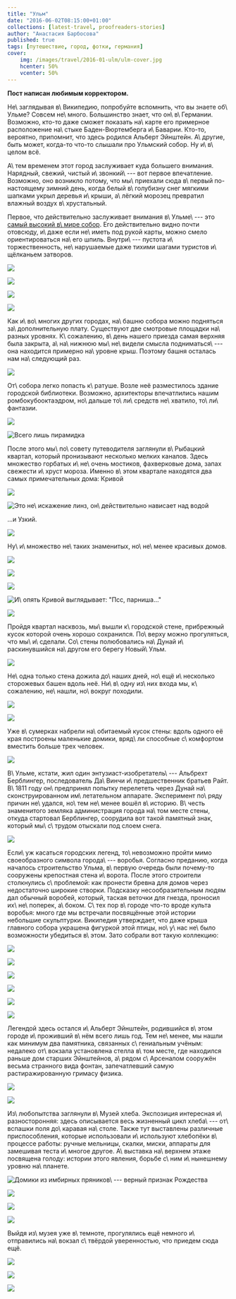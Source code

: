 ```yaml
---
title: "Ульм"
date: "2016-06-02T08:15:00+01:00"
collections: [latest-travel, proofreaders-stories]
author: "Анастасия Барбосова"
published: true
tags: [путешествие, город, фотки, германия]
cover:
    img: /images/travel/2016-01-ulm/ulm-cover.jpg
    hcenter: 50%
    vcenter: 50%
---
```


**Пост написан любимым корректором.**

Не\ заглядывая в\ Википедию, попробуйте вспомнить, что вы знаете об\ Ульме?
Совсем не\ много. Большинство знает, что он\ в\ Германии. Возможно, кто-то даже
сможет показать на\ карте его примерное расположение на\ стыке Баден-Вюртемберга
и\ Баварии. Кто-то, вероятно, припомнит, что здесь родился Альберт Эйнштейн.
А\ другие, быть может, когда-то что-то слышали про Ульмский собор. Ну
и\ в\ целом всё.

<!--more-->

А\ тем временем этот город заслуживает куда большего внимания. Нарядный,
свежий, чистый и\ звонкий\ --- вот первое впечатление. Возможно, оно возникло
потому, что мы\ приехали сюда в\ первый по-настоящему зимний день, когда белый
в\ голубизну снег мягкими шапками укрыл деревья и\ крыши, а\ лёгкий морозец
превратил влажный воздух в\ хрустальный.

Первое, что действительно заслуживает внимания в\ Ульме\ --- это [самый высокий
в\ мире собор][cathedral]. Его действительно видно почти отовсюду, и\ даже если
не\ иметь под рукой карты, можно смело ориентироваться на\ его шпиль.
Внутри\ --- пустота и\ торжественность, не\ нарушаемые даже тихими шагами
туристов и\ щёлканьем затворов.

![](/images/travel/2016-01-ulm/ulm-cathedral-1.jpg)

![](/images/travel/2016-01-ulm/ulm-cathedral-2.jpg)

![](/images/travel/2016-01-ulm/ulm-cathedral-3.jpg)

![](/images/travel/2016-01-ulm/ulm-cathedral-4.jpg)

Как и\ во\ многих других городах, на\ башню собора можно подняться
за\ дополнительную плату. Существуют две смотровые площадки на\ разных уровнях.
К\ сожалению, в\ день нашего приезда самая верхняя была закрыта, а\ на\ нижнюю
мы\ не\ видели смысла подниматься\ --- она находится примерно на\ уровне крыш.
Поэтому башня осталась нам на\ следующий раз.

![](/images/travel/2016-01-ulm/ulm-cathedral-outside.jpg)

От\ собора легко попасть к\ ратуше. Возле неё разместилось здание городской
библиотеки. Возможно, архитекторы впечатлились нашим ромбокубооктаэдром,
но\ дальше то\ ли\ средств не\ хватило, то\ ли\ фантазии.

![](/images/travel/2016-01-ulm/ulm-rathaus.jpg)

![Всего лишь пирамидка](/images/travel/2016-01-ulm/ulm-stadtbibliothek.jpg)

После этого мы\ по\ совету путеводителя заглянули в\ Рыбацкий квартал, который
пронизывают несколько мелких каналов. Здесь множество горбатых и\ не\ очень
мостиков, фахверковые дома, запах свежести и\ хруст мороза. Именно в\ этом
квартале находятся два самых примечательных дома: Кривой

![](/images/travel/2016-01-ulm/ulm-crooked-house-1.jpg)

![Это не\ искажение линз, он\ действительно нависает над водой](/images/travel/2016-01-ulm/ulm-crooked-house-2.jpg)

...и Узкий.

![](/images/travel/2016-01-ulm/ulm-thin-house.jpg)

Ну\ и\ множество не\ таких знаменитых, но\ не\ менее красивых домов.

![](/images/travel/2016-01-ulm/ulm-fishing-quarter-1.jpg)

![](/images/travel/2016-01-ulm/ulm-fishing-quarter-2.jpg)

![](/images/travel/2016-01-ulm/ulm-fishing-quarter-3.jpg)

![И\ опять Кривой выглядывает: "Пcс, парниша…"](/images/travel/2016-01-ulm/ulm-fishing-quarter-4.jpg)

![](/images/travel/2016-01-ulm/ulm-fishing-quarter-5.jpg)

Пройдя квартал насквозь, мы\ вышли к\ городской стене, прибрежный кусок которой
очень хорошо сохранился. По\ верху можно прогуляться, что мы\ и\ сделали.
Со\ стены полюбовались на\ Дунай и\ раскинувшийся на\ другом его берегу
Новый\ Ульм.

![](/images/travel/2016-01-ulm/ulm-citywall.jpg)

Не\ одна только стена дожила до\ наших дней, но\ ещё и\ несколько сторожевых
башен вдоль неё. Ни\ в\ одну из\ них входа мы, к\ сожалению, не\ нашли,
но\ вокруг походили.

![](/images/travel/2016-01-ulm/ulm-citywall-tower-1.jpg)

![](/images/travel/2016-01-ulm/ulm-citywall-tower-2.jpg)

Уже в\ сумерках набрели на\ обитаемый кусок стены: вдоль одного её края
построены маленькие домики, вряд\ ли способные с\ комфортом вместить больше
трех человек.

![](/images/travel/2016-01-ulm/ulm-citywall-houses.jpg)

В\ Ульме, кстати, жил один энтузиаст-изобретатель\ --- Альбрехт Берблингер,
последователь Да\ Винчи и\ предшественник братьев Райт. В\ 1811 году
он\ предпринял попытку перелететь через Дунай на\ сконструированном
им\ летательном аппарате. Эксперимент по\ ряду причин не\ удался, но\ тем
не\ менее вошёл в\ историю. В\ честь знаменитого земляка администрация города
на\ том месте стены, откуда стартовал Берблингер, соорудила вот такой памятный
знак, который мы\ с\ трудом отыскали под слоем снега.

![](/images/travel/2016-01-ulm/ulm-berblinger.jpg)

Если\ уж касаться городских легенд, то\ невозможно пройти мимо своеобразного
символа города\ --- воробья. Согласно преданию, когда началось строительство
Ульма, в\ первую очередь были почему-то сооружены крепостная стена и\ ворота.
После этого строители столкнулись с\ проблемой: как пронести бревна для домов
через недостаточно широкие створки. Подсказку несообразительным людям дал
обычный воробей, который, таская веточки для гнезда, проносил их\ не\ поперек,
а\ боком. С\ тех пор в\ городе что-то вроде культа воробья: много где мы
встречали посвящённые этой истории небольшие скульптурки. Википедия утверждает,
что даже крыша главного собора украшена фигуркой этой птицы, но\ у\ нас не\ было
возможности убедиться в\ этом. Зато собрали вот такую коллекцию:

![](/images/travel/2016-01-ulm/ulm-sparrow-1.jpg)

![](/images/travel/2016-01-ulm/ulm-sparrow-2.jpg)

![](/images/travel/2016-01-ulm/ulm-sparrow-3.jpg)

![](/images/travel/2016-01-ulm/ulm-sparrow-4.jpg)

![](/images/travel/2016-01-ulm/ulm-sparrow-5.jpg)

![](/images/travel/2016-01-ulm/ulm-sparrow-6.jpg)

Легендой здесь остался и\ Альберт Эйнштейн, родившийся в\ этом городе
и\ проживший в\ нём всего лишь год. Тем не\ менее, мы нашли как минимум два
памятника, связанных с\ гениальным учёным: недалеко от\ вокзала установлена
стелла в\ том месте, где находился раньше дом старших Эйнштейнов, а\ рядом
с\ Арсеналом сооружён весьма странного вида фонтан, запечатлевший самую
растиражированную гримасу физика.

![](/images/travel/2016-01-ulm/ulm-einstein-1.jpg)

![](/images/travel/2016-01-ulm/ulm-einstein-2.jpg)

Из\ любопытства заглянули в\ Музей хлеба. Экспозиция интересная
и\ разносторонняя: здесь описывается весь жизненный цикл хлеба\ --- от\ вспашки
поля до\ каравая на\ столе. Также тут выставлены различные приспособления,
которые использовали и\ используют хлебопёки в\ процессе работы: ручные
мельницы, скалки, миски, аппараты для замешивая теста и\ многое другое.
А\ выставка на\ верхнем этаже посвящена голоду: истории этого явления, борьбе
с\ ним и\ нынешнему уровню на\ планете.

![Домики из имбирных пряников\ --- верный признак Рождества](/images/travel/2016-01-ulm/ulm-bread-museum-1.jpg)

![](/images/travel/2016-01-ulm/ulm-bread-museum-2.jpg)

![](/images/travel/2016-01-ulm/ulm-bread-museum-3.jpg)

![](/images/travel/2016-01-ulm/ulm-bread-museum-4.jpg)

Выйдя из\ музея уже в\ темноте, прогулялись ещё немного и\ отправились
на\ вокзал с\ твёрдой уверенностью, что приедем сюда ещё.

![](/images/travel/2016-01-ulm/ulm-rest-1.jpg)

![](/images/travel/2016-01-ulm/ulm-rest-2.jpg)

![](/images/travel/2016-01-ulm/ulm-rest-3.jpg)

[cathedral]: https://ru.wikipedia.org/wiki/%D0%A3%D0%BB%D1%8C%D0%BC%D1%81%D0%BA%D0%B8%D0%B9_%D1%81%D0%BE%D0%B1%D0%BE%D1%80
